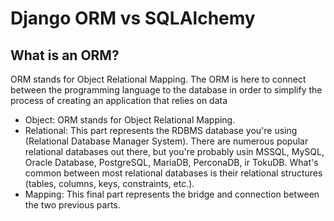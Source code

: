 # Django ORM vs SQLAlchemy

## What is an ORM?

ORM stands for Object Relational Mapping. The ORM is here to connect between the programming language to the database in order to simplify the process of creating an application that relies on data

- Object: ORM stands for Object Relational Mapping.
- Relational: This part represents the RDBMS database you're using (Relational Database Manager System). There are numerous popular relational databases out there, but you're probably usin MSSQL, MySQL, Oracle Database, PostgreSQL, MariaDB, PerconaDB, ir TokuDB. What's common between most relational databases is their relational structures (tables, columns, keys, constraints, etc.).
- Mapping: This final part represents the bridge and connection between the two previous parts.